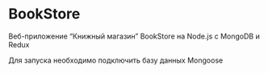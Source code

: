 # BookStore
Веб-приложение “Книжный магазин” BookStore на Node.js с MongoDB и Redux

Для запуска необходимо подключить базу данных Mongoose

